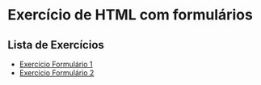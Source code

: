 # Exercício de HTML com formulários

## Lista de Exercícios

- [Exercício Formulário 1](exercicio1.html)
- [Exercício Formulário 2](exercicio2.html)